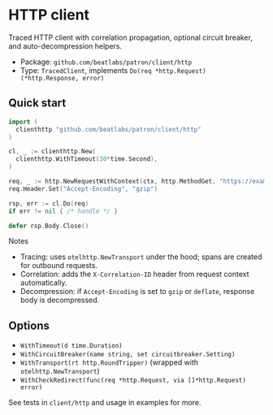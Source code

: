 # HTTP client

Traced HTTP client with correlation propagation, optional circuit breaker, and auto-decompression helpers.

- Package: `github.com/beatlabs/patron/client/http`
- Type: `TracedClient`, implements `Do(req *http.Request) (*http.Response, error)`

## Quick start

```go
import (
  clienthttp "github.com/beatlabs/patron/client/http"
)

cl, _ := clienthttp.New(
  clienthttp.WithTimeout(30*time.Second),
)

req, _ := http.NewRequestWithContext(ctx, http.MethodGet, "https://example.com/api", nil)
req.Header.Set("Accept-Encoding", "gzip")

rsp, err := cl.Do(req)
if err != nil { /* handle */ }

defer rsp.Body.Close()
```

Notes

- Tracing: uses `otelhttp.NewTransport` under the hood; spans are created for outbound requests.
- Correlation: adds the `X-Correlation-ID` header from request context automatically.
- Decompression: if `Accept-Encoding` is set to `gzip` or `deflate`, response body is decompressed.

## Options

- `WithTimeout(d time.Duration)`
- `WithCircuitBreaker(name string, set circuitbreaker.Setting)`
- `WithTransport(rt http.RoundTripper)` (wrapped with `otelhttp.NewTransport`)
- `WithCheckRedirect(func(req *http.Request, via []*http.Request) error)`

See tests in `client/http` and usage in examples for more.
